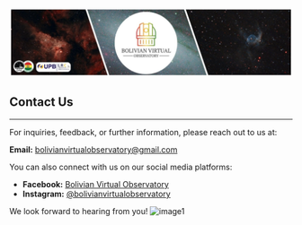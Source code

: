 ![Intro Banner](im/Baner_v1_LCO_1.jpg)

## Contact Us

---

For inquiries, feedback, or further information, please reach out to us at:

**Email:** [bolivianvirtualobservatory@gmail.com](mailto:bolivianvirtualobservatory@gmail.com)

You can also connect with us on our social media platforms:

- **Facebook:** [Bolivian Virtual Observatory](https://www.facebook.com/yourfacebookpage)  
- **Instagram:** [@bolivianvirtualobservatory](https://www.instagram.com/yourinstagrampage)

We look forward to hearing from you!
![image1](im/AnimationBVO.gif)
